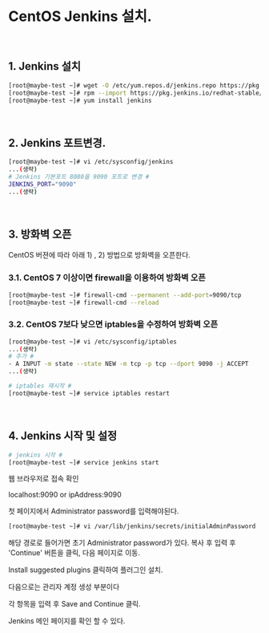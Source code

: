 # CentOS Jenkins 설치.

<br/>

## 1. Jenkins 설치 

```sh
[root@maybe-test ~]# wget -O /etc/yum.repos.d/jenkins.repo https://pkg.jenkins.io/redhat-stable/jenkins.repo
[root@maybe-test ~]# rpm --import https://pkg.jenkins.io/redhat-stable/jenkins.io.key
[root@maybe-test ~]# yum install jenkins
```

<br/>

## 2. Jenkins 포트변경.

```sh
[root@maybe-test ~]# vi /etc/sysconfig/jenkins
...(생략)
# Jenkins 기본포트 8080을 9090 포트로 변경 #
JENKINS_PORT="9090"
...(생략)
```

<br/>

## 3. 방화벽 오픈

CentOS 버젼에 따라 아래 1) , 2) 방법으로 방화벽을 오픈한다.

### 3.1. CentOS 7 이상이면 firewall을 이용하여 방화벽 오픈 

```sh
[root@maybe-test ~]# firewall-cmd --permanent --add-port=9090/tcp 
[root@maybe-test ~]# firewall-cmd --reload
```

### 3.2. CentOS 7보다 낮으면 iptables을 수정하여 방화벽 오픈 

```sh
[root@maybe-test ~]# vi /etc/sysconfig/iptables
...(생략)
# 추가 #
- A INPUT -m state --state NEW -m tcp -p tcp --dport 9090 -j ACCEPT 
...(생략)

# iptables 재시작 #
[root@maybe-test ~]# service iptables restart 
```

<br/>

## 4. Jenkins 시작 및 설정

```sh
# jenkins 시작 #
[root@maybe-test ~]# service jenkins start
```

웹 브라우저로 접속 확인

localhost:9090 or ipAddress:9090

첫 페이지에서 Administrator password를 입력해야된다. 

```sh
[root@maybe-test ~]# vi /var/lib/jenkins/secrets/initialAdminPassword
```
해당 경로로 들어가면 초기 Administrator password가 있다. 복사 후 입력 후 'Continue' 버튼을 클릭, 다음 페이지로 이동.

Install suggested plugins 클릭하여 플러그인 설치.

다음으로는 관리자 계정 생성 부분이다 

각 항목을 입력 후 Save and Continue 클릭.

Jenkins 메인 페이지를 확인 할 수 있다.



